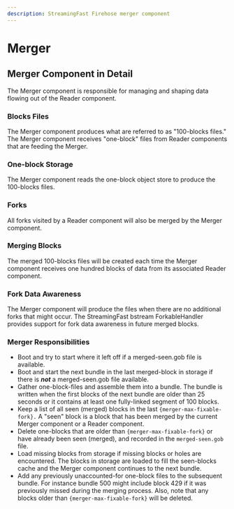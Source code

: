 ```yaml
---
description: StreamingFast Firehose merger component
---
```


# Merger

## Merger Component in Detail

The Merger component is responsible for managing and shaping data flowing out of the Reader component.

### Blocks Files

The Merger component produces what are referred to as "100-blocks files." The Merger component receives "one-block" files from Reader components that are feeding the Merger.

### One-block Storage

The Merger component reads the one-block object store to produce the 100-blocks files.

### Forks

All forks visited by a Reader component will also be merged by the Merger component.

### Merging Blocks

The merged 100-blocks files will be created each time the Merger component receives one hundred blocks of data from its associated Reader component.

### Fork Data Awareness

The Merger component will produce the files when there are no additional forks that might occur. The StreamingFast bstream ForkableHandler provides support for fork data awareness in future merged blocks.

### Merger Responsibilities

* Boot and try to start where it left off if a merged-seen.gob file is available.
* Boot and start the next bundle in the last merged-block in storage if there is _**not**_ a merged-seen.gob file available.
* Gather one-block-files and assemble them into a bundle. The bundle is written when the first blocks of the next bundle are older than 25 seconds or it contains at least one fully-linked segment of 100 blocks.
* Keep a list of all seen (merged) blocks in the last `{merger-max-fixable-fork}.` A "seen" block is a block that has been merged by the current Merger component or a Reader component.
* Delete one-blocks that are older than `{merger-max-fixable-fork}` or have already been seen (merged), and recorded in the `merged-seen.gob` file.
* Load missing blocks from storage if missing blocks or holes are encountered. The blocks in storage are loaded to fill the seen-blocks cache and the Merger component continues to the next bundle.
* Add any previously unaccounted-for one-block files to the subsequent bundle. For instance bundle 500 might include block 429 if it was previously missed during the merging process. Also, note that any blocks older than `{merger-max-fixable-fork}` will be deleted.
